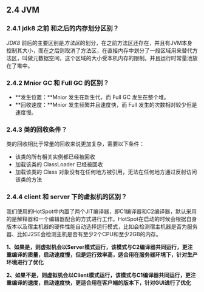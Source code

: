 ## 2.4 JVM

### 2.4.1 jdk8 之前 和之后的内存划分区别？

*JDK8* 前后的主要区别是*方法区*的划分，在之前方法区还存在，并且有JVM本身控制其大小，而在之后则取消了方法区，在直接内存中划分了一段区域用来替代方法区，叫做元数据空间，这个区域的大小受本机内存的限制。并且运行时常量池放在了堆中。

### 2.4.2 Mnior GC 和 Full GC 的区别？

* **发生位置：**Mnior 发生在新生代，而 Full GC 发生在整个堆。
* **回收速度：**Mnior 发生频繁并且速度快，而 Full 发生的次数相对较少但是速度慢。

### 2.4.3 类的回收条件？

类的回收相比于常量的回收来说更加复杂，需要以下条件：

* 该类的所有相关实例都已经被回收	
* 加载该类的 ClassLoader 已经被回收
* 加载该类的 Class 对象没有在任何地方被引用，无法在任何地方通过反射访问该类的方法

### 2.4.4 client 和 server 下的虚拟机的区别？

我们使用的HotSpot中内置了两个JIT编译器，即C1编译器和C2编译器，默认采用的是解释器和一个编辑器配合的方式进行工作。HotSpot在启动的时候会根据自身版本以及宿主机器的硬件性能自动选择运行模式，比如会检测宿主机器是否为服务器、比如J2SE会检测主机是否有至少2个CPU和至少2GB的内存。

**1、如果是，则虚拟机会以Server模式运行，该模式与C2编译器共同运行，更注重编译的质量，启动速度慢，但是运行效率高，适合用在服务器环境下，针对生产环境进行了优化**

**2、如果不是，则虚拟机会以Client模式运行，该模式与C1编译器共同运行，更注重编译的速度，启动速度快，更适合用在客户端的版本下，针对GUI进行了优化**